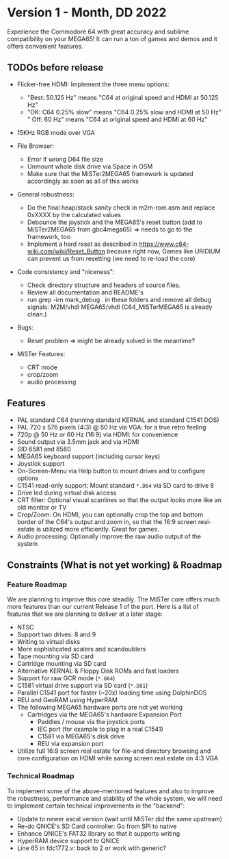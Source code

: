 Version 1 - Month, DD 2022
====================================

Experience the Commodore 64 with great accuracy and sublime compatibility
on your MEGA65! It can run a ton of games and demos and it offers convenient
features.

## TODOs before release

* Flicker-free HDMI: Implement the three menu options:
  - "Best: 50.125 Hz" means "C64 at original speed and HDMI at 50.125 Hz"
  - "OK: C64 0.25% slow" means "C64 0.25% slow and HDMI at 50 Hz"
   " Off: 60 Hz" means "C64 at original speed and HDMI at 60 Hz"

* 15KHz RGB mode over VGA

* File Browser:
  - Error if wrong D64 file size
  - Unmount whole disk drive via Space in OSM
  - Make sure that the MiSTer2MEGA65 framework is updated accordingly
    as soon as all of this works

* General robustness:
  - Do the final heap/stack sanity check in m2m-rom.asm and replace
    0xXXXX by the calculated values
  - Debounce the joystick and the MEGA65's reset button
    (add to MiSTer2MEGA65 from gbc4mega65)
    => needs to go to the framework, too
  - Implement a hard reset as described in
    https://www.c64-wiki.com/wiki/Reset_Button
    because right now, Games like URIDIUM can prevent us from resetting
    (we need to re-load the core)

* Code consistency and "niceness":
  - Check directory structure and headers of source files.
  - Review all documentation and README's
  - run    grep -irn mark_debug .
    in these folders and remove all debug signals:
    M2M/vhdl
    MEGA65/vhdl
    (C64_MiSTerMEGA65 is already clean.)

* Bugs:
   - Reset problem => might be already solved in the meantime?

* MiSTer Features:
   - CRT mode
   - crop/zoom
   - audio processing

## Features

* PAL standard C64 (running standard KERNAL and standard C1541 DOS)
* PAL 720 x 576 pixels (4:3) @ 50 Hz via VGA: for a true retro feeling
* 720p @ 50 Hz or 60 Hz (16:9) via HDMI: for convenience
* Sound output via 3.5mm jack and via HDMI
* SID 6581 and 8580
* MEGA65 keyboard support (including cursor keys)
* Joystick support
* On-Screen-Menu via Help button to mount drives and to configure options
* C1541 read-only support: Mount standard `*.D64` via SD card to drive 8
* Drive led during virtual disk access
* CRT filter: Optional visual scanlines so that the output looks more like an
  old monitor or TV
* Crop/Zoom: On HDMI, you can optionally crop the top and bottom border of
  the C64's output and zoom in, so that the 16:9 screen real-estate is
  utilized more efficiently. Great for games.
* Audio processing: Optionally improve the raw audio output of the system

## Constraints (What is not yet working) & Roadmap

### Feature Roadmap

We are planning to improve this core steadily. The MiSTer core offers much
more features than our current Release 1 of the port. Here is a list of
features that we are planning to deliver at a later stage:

* NTSC
* Support two drives: 8 and 9
* Writing to virtual disks
* More sophisticated scalers and scandoublers
* Tape mounting via SD card
* Cartridge mounting via SD card
* Alternative KERNAL & Floppy Disk ROMs and fast loaders
* Support for raw GCR mode (`*.G64`)
* C1581 virtual drive support via SD card (`*.D81`)
* Parallel C1541 port for faster (~20x) loading time using DolphinDOS
* REU and GeoRAM using HyperRAM
* The following MEGA65 hardware ports are not yet working
  * Cartridges via the MEGA65's hardware Expansion Port
	* Paddles / mouse via the joystick ports
	* IEC port (for example to plug in a real C1541)	
	* C1581 via MEGA65's disk drive
	* REU via expansion port
* Utilize full 16:9 screen real estate for file-and directory browsing and
  core configuration on HDMI while saving screen real estate on 4:3 VGA

### Technical Roadmap

To implement some of the above-mentioned features and also to improve the
robustness, performance and stability of the whole system, we will need
to implement certain technical improvements in the "backend":

* Update to newer ascal version (wait until MiSTer did the same upstream)
* Re-do QNICE's SD Card controller: Go from SPI to native
* Enhance QNICE's FAT32 library so that it supports writing
* HyperRAM device support to QNICE
* Line 65 in fdc1772.v: back to 2 or work with generic?
